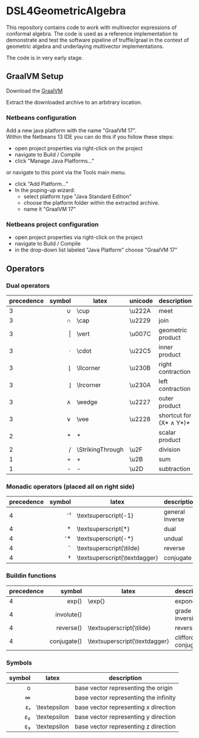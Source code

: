 # DSL4GeometricAlgebra

This repository contains code to work with multivector expressions of conformal algebra. The code is used as a reference implementation to demonstrate and test the software pipeline of truffle/graal in the context of geometric algebra and underlaying multivector implementations.

The code is in very early stage.

## GraalVM Setup
Download the [GraalVM](https://github.com/graalvm/graalvm-ce-builds/releases/download/vm-22.0.0.2/graalvm-ce-java17-linux-amd64-22.0.0.2.tar.gz)

Extract the downloaded archive to an arbitrary location.

### Netbeans configuration
Add a new java platform with the name "GraalVM 17". \
Within the Netbeans 13 IDE you can do this if you follow these steps:
- open project properties via right-click on the project
- navigate to Build / Compile
- click "Manage Java Platforms..."

or navigate to this point via the Tools main menu.

- click "Add Platform..."
- In the poping-up wizard:
  - select platform type "Java Standard Edition"
  - choose the platform folder within the extracted archive.
  - name it "GraalVM 17"

### Netbeans project configuration
- open project properties via right-click on the project
- navigate to Build / Compile
- in the drop-down list labeled "Java Platform" choose "GraalVM 17"

## Operators

### Dual operators
| precedence | symbol | latex | unicode | description |
| ---------- | ------:| ------- | ----- | ----------- |
| 3 | &#8746;   | \cup  | \u222A | meet |
| 3 | &#8745;   | \cap  | \u2229 | join |
| 3 | &#124;  | \vert | \u007C | geometric product |
| 3 | &#8901;   | \cdot | \u22C5 | inner product |
| 3 | &#8970; | \llcorner | \u230B | right contraction |
| 3 | &#8971; | \lrcorner | \u230A | left contraction |
| 3 | &#8743; | \wedge | \u2227 | outer product |
| 3 | &#8744; | \vee | \u2228 | shortcut for (X* &#8743; Y*)* |
| 2 | &#42;  | * | | scalar product |
| 2 | &#47;  | \StrikingThrough | \u2F | division |
| 1 | &#43;  | + | \u2B | sum |
| 1 | &#45; | - | \u2D| subtraction |

### Monadic operators (placed all on right side)
| precedence | symbol | latex | description |
| ---------- | ------:| ----- | ----------- |
| 4 | &#8315;&#185;    | \textsuperscript{-1} | general inverse |
| 4 | *    | \textsuperscript{*} | dual |
| 4 | &#8315;*    | \textsuperscript{-*} | undual |
| 4 | &#732;    | \textsuperscript{\tilde} | reverse |
| 4 | &#8224;    | \textsuperscript{\textdagger} | conjugate |

### Buildin functions
| precedence | symbol | latex | description |
| ---------- | ------:| ----- | ----------- |
| 4 | exp()    | \exp{} | exponential |
| 4 | involute()    |  | grade inversion |
| 4 | reverse()    |  \textsuperscript{\tilde} | reverse |
| 4 | conjugate()    | \textsuperscript{\textdagger} | clifford conjugate |

### Symbols
| symbol | latex | description |
| ------:| ----- | ----------- |
| o   |  | base vector representing the origin |
| &#8734;      |  | base vector representing the infinity |
| &#949;&#8321;   | \textepsilon   | base vector representing x direction |
| &#949;&#8322;  | \textepsilon  | base vector representing y direction |
| &#949;&#8323;   | \textepsilon  | base vector representing z direction |
